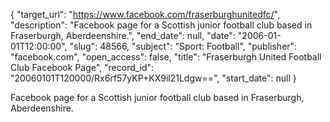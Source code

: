 {
  "target_url": "https://www.facebook.com/fraserburghunitedfc/", 
  "description": "Facebook page for a Scottish junior football club based in Fraserburgh, Aberdeenshire.", 
  "end_date": null, 
  "date": "2006-01-01T12:00:00", 
  "slug": 48566, 
  "subject": "Sport: Football", 
  "publisher": "facebook.com", 
  "open_access": false, 
  "title": "Fraserburgh United Football Club Facebook Page", 
  "record_id": "20060101T120000/Rx6rf57yKP+KX9il21Ldgw==", 
  "start_date": null
}

Facebook page for a Scottish junior football club based in Fraserburgh, Aberdeenshire.